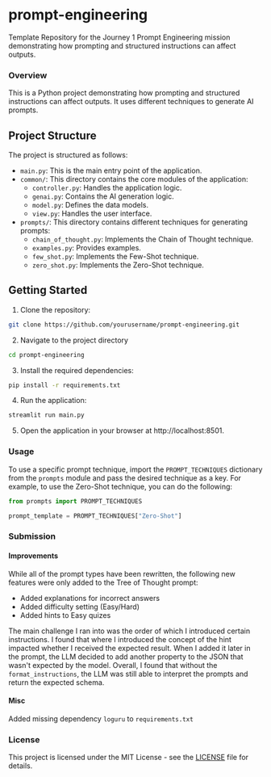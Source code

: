 # prompt-engineering
Template Repository for the Journey 1 Prompt Engineering mission demonstrating how prompting and structured instructions can affect outputs.

### Overview
This is a Python project demonstrating how prompting and structured instructions can affect outputs. It uses different techniques to generate AI prompts.

## Project Structure

The project is structured as follows:

- `main.py`: This is the main entry point of the application.
- `common/`: This directory contains the core modules of the application:
  - `controller.py`: Handles the application logic.
  - `genai.py`: Contains the AI generation logic.
  - `model.py`: Defines the data models.
  - `view.py`: Handles the user interface.
- `prompts/`: This directory contains different techniques for generating prompts:
  - `chain_of_thought.py`: Implements the Chain of Thought technique.
  - `examples.py`: Provides examples.
  - `few_shot.py`: Implements the Few-Shot technique.
  - `zero_shot.py`: Implements the Zero-Shot technique.

## Getting Started

1. Clone the repository:

```sh
git clone https://github.com/yourusername/prompt-engineering.git
```

2. Navigate to the project directory

```sh
cd prompt-engineering
```

3. Install the required dependencies:

```sh
pip install -r requirements.txt
```

4. Run the application:

```sh
streamlit run main.py
```

5. Open the application in your browser at http://localhost:8501.

### Usage
To use a specific prompt technique, import the `PROMPT_TECHNIQUES` dictionary from the `prompts` module and pass the desired technique as a key. For example, to use the Zero-Shot technique, you can do the following:

```python
from prompts import PROMPT_TECHNIQUES

prompt_template = PROMPT_TECHNIQUES["Zero-Shot"]
```

### Submission

#### Improvements

While all of the prompt types have been rewritten, the following new features were only added to the Tree of Thought prompt:

- Added explanations for incorrect answers
- Added difficulty setting (Easy/Hard)
- Added hints to Easy quizes

The main challenge I ran into was the order of which I introduced certain instructions.  I found that where I introduced the concept of the hint impacted whether I received the expected result.  When I added it later in the prompt, the LLM decided to add another property to the JSON that wasn't expected by the model.  Overall, I found that without the
`format_instructions`, the LLM was still able to interpret the prompts and return the expected schema.

#### Misc

Added missing dependency `loguru` to `requirements.txt`

### License
This project is licensed under the MIT License - see the [LICENSE](LICENSE) file for details.
